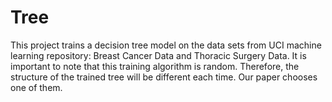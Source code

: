 # Tree

This project trains a decision tree model on the data sets from UCI machine learning repository: Breast Cancer Data and Thoracic Surgery Data. It is important to note that this training algorithm is random. Therefore, the structure of the trained tree will be different each time. Our paper chooses one of them.
